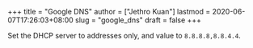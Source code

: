 +++
title = "Google DNS"
author = ["Jethro Kuan"]
lastmod = 2020-06-07T17:26:03+08:00
slug = "google_dns"
draft = false
+++

Set the DHCP server to addresses only, and value to `8.8.8.8,8.8.4.4`.
